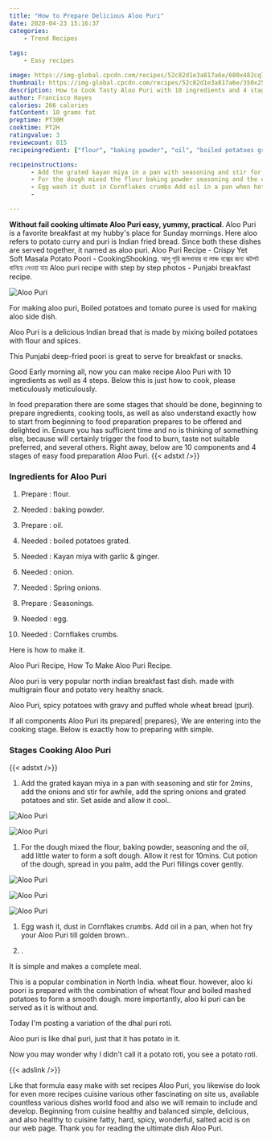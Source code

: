```yaml
---
title: "How to Prepare Delicious Aloo Puri"
date: 2020-04-23 15:16:37
categories:
    - Trend Recipes
    
tags:
    - Easy recipes

image: https://img-global.cpcdn.com/recipes/52c82d1e3a817a6e/680x482cq70/aloo-puri-recipe-main-photo.jpg
thumbnail: https://img-global.cpcdn.com/recipes/52c82d1e3a817a6e/350x250cq70/aloo-puri-recipe-main-photo.jpg
description: How to Cook Tasty Aloo Puri with 10 ingredients and 4 stages of easy cooking.
author: Francisco Hayes
calories: 266 calories
fatContent: 10 grams fat
preptime: PT30M
cooktime: PT2H
ratingvalue: 3
reviewcount: 815
recipeingredient: ["flour", "baking powder", "oil", "boiled potatoes grated", "Kayan miya with garlic  ginger", "onion", "Spring onions", "Seasonings", "egg", "Cornflakes crumbs"]

recipeinstructions: 
      - Add the grated kayan miya in a pan with seasoning and stir for 2mins add the onions and stir for awhile add the spring onions and grated potatoes and stir Set aside and allow it cool 
      - For the dough mixed the flour baking powder seasoning and the oil add little water to form a soft dough Allow it rest for 10mins Cut potion of the dough spread in you palm add the Puri fillings cover gently 
      - Egg wash it dust in Cornflakes crumbs Add oil in a pan when hot fry your Aloo Puri till golden brown 
      - 

---
```




**Without fail cooking ultimate Aloo Puri easy, yummy, practical**. Aloo Puri is a favorite breakfast at my hubby&#39;s place for Sunday mornings. Here aloo refers to potato curry and puri is Indian fried bread. Since both these dishes are served together, it named as aloo puri. Aloo Puri Recipe - Crispy Yet Soft Masala Potato Poori - CookingShooking. আলু পুরি জলখাবার বা লাঞ্চ বক্সের জন্য ঝটপট বানিয়ে নেওয়া যায় Aloo puri recipe with step by step photos - Punjabi breakfast recipe.


![Aloo Puri](https://img-global.cpcdn.com/recipes/52c82d1e3a817a6e/680x482cq70/aloo-puri-recipe-main-photo.jpg "Aloo Puri")



For making aloo puri, Boiled potatoes and tomato puree is used for making aloo side dish.

Aloo Puri is a delicious Indian bread that is made by mixing boiled potatoes with flour and spices.

This Punjabi deep-fried poori is great to serve for breakfast or snacks.


Good Early morning all, now you can make recipe Aloo Puri with 10 ingredients as well as 4 steps. Below this is just how to cook, please meticulously meticulously.

In food preparation there are some stages that should be done, beginning to prepare ingredients, cooking tools, as well as also understand exactly how to start from beginning to food preparation prepares to be offered and delighted in. Ensure you has sufficient time and no is thinking of something else, because will certainly trigger the food to burn, taste not suitable preferred, and several others. Right away, below are 10 components and 4 stages of easy food preparation Aloo Puri.
{{< adstxt />}}

### Ingredients for Aloo Puri


1. Prepare  : flour.

1. Needed  : baking powder.

1. Prepare  : oil.

1. Needed  : boiled potatoes grated.

1. Needed  : Kayan miya with garlic &amp; ginger.

1. Needed  : onion.

1. Needed  : Spring onions.

1. Prepare  : Seasonings.

1. Needed  : egg.

1. Needed  : Cornflakes crumbs.


Here is how to make it.

Aloo Puri Recipe, How To Make Aloo Puri Recipe.

Aloo puri is very popular north indian breakfast fast dish. made with multigrain flour and potato very healthy snack.

Aloo Puri, spicy potatoes with gravy and puffed whole wheat bread (puri).


If all components Aloo Puri its prepared| prepares}, We are entering into the cooking stage. Below is exactly how to preparing with simple.

### Stages Cooking Aloo Puri

{{< adstxt />}}


1. Add the grated kayan miya in a pan with seasoning and stir for 2mins, add the onions and stir for awhile, add the spring onions and grated potatoes and stir. Set aside and allow it cool..



![Aloo Puri](https://img-global.cpcdn.com/steps/310c3227f323bb9c/160x128cq70/aloo-puri-recipe-step-1-photo.jpg" "Aloo Puri")

![Aloo Puri](https://img-global.cpcdn.com/steps/9bbcfa9781104834/160x128cq70/aloo-puri-recipe-step-1-photo.jpg" "Aloo Puri")



1. For the dough mixed the flour, baking powder, seasoning and the oil, add little water to form a soft dough. Allow it rest for 10mins. Cut potion of the dough, spread in you palm, add the Puri fillings cover gently.



![Aloo Puri](https://img-global.cpcdn.com/steps/624ebb27e4720c5e/160x128cq70/aloo-puri-recipe-step-2-photo.jpg" "Aloo Puri")

![Aloo Puri](https://img-global.cpcdn.com/steps/91331064839edb0d/160x128cq70/aloo-puri-recipe-step-2-photo.jpg" "Aloo Puri")

![Aloo Puri](https://img-global.cpcdn.com/steps/5a7b04de990feb65/160x128cq70/aloo-puri-recipe-step-2-photo.jpg" "Aloo Puri")



1. Egg wash it, dust in Cornflakes crumbs. Add oil in a pan, when hot fry your Aloo Puri till golden brown..



1. .




It is simple and makes a complete meal.

This is a popular combination in North India. wheat flour. however, aloo ki poori is prepared with the combination of wheat flour and boiled mashed potatoes to form a smooth dough. more importantly, aloo ki puri can be served as it is without and.

Today I&#39;m posting a variation of the dhal puri roti.

Aloo puri is like dhal puri, just that it has potato in it.

Now you may wonder why I didn&#39;t call it a potato roti, you see a potato roti.


{{< adslink />}}

Like that formula easy make with set recipes Aloo Puri, you likewise do look for even more recipes cuisine various other fascinating on site us, available countless various dishes world food and also we will remain to include and develop. Beginning from cuisine healthy and balanced simple, delicious, and also healthy to cuisine fatty, hard, spicy, wonderful, salted acid is on our web page. Thank you for reading the ultimate dish Aloo Puri.
